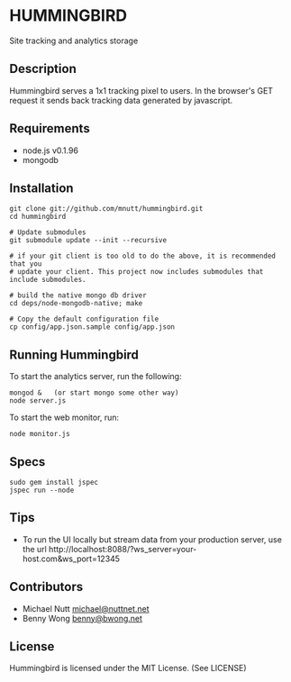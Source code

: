 HUMMINGBIRD
===========

Site tracking and analytics storage


Description
---------------

Hummingbird serves a 1x1 tracking pixel to users.  In the browser's GET request it
sends back tracking data generated by javascript.


Requirements
------------------- 

 * node.js v0.1.96
 * mongodb


Installation
--------------

    git clone git://github.com/mnutt/hummingbird.git
    cd hummingbird

    # Update submodules
    git submodule update --init --recursive
    
    # if your git client is too old to do the above, it is recommended that you 
    # update your client. This project now includes submodules that include submodules.
    
    # build the native mongo db driver
    cd deps/node-mongodb-native; make

    # Copy the default configuration file
    cp config/app.json.sample config/app.json


Running Hummingbird
------------------------------

To start the analytics server, run the following:

    mongod &   (or start mongo some other way)
    node server.js

To start the web monitor, run:

    node monitor.js


Specs
--------

    sudo gem install jspec
    jspec run --node


Tips
-----

 * To run the UI locally but stream data from your production server, use the url http://localhost:8088/?ws_server=your-host.com&ws_port=12345


Contributors
------------

 * Michael Nutt <michael@nuttnet.net>
 * Benny Wong <benny@bwong.net>


License
-------

Hummingbird is licensed under the MIT License. (See LICENSE)
